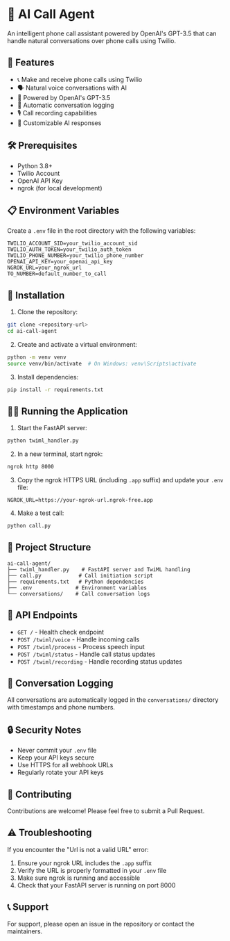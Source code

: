 # 🤖 AI Call Agent

An intelligent phone call assistant powered by OpenAI's GPT-3.5 that can handle natural conversations over phone calls using Twilio.

## 🌟 Features

- 📞 Make and receive phone calls using Twilio
- 🗣️ Natural voice conversations with AI
- 🧠 Powered by OpenAI's GPT-3.5
- 💾 Automatic conversation logging
- 🎙️ Call recording capabilities
- 🤖 Customizable AI responses

## 🛠️ Prerequisites

- Python 3.8+
- Twilio Account
- OpenAI API Key
- ngrok (for local development)

## 📋 Environment Variables

Create a `.env` file in the root directory with the following variables:

```env
TWILIO_ACCOUNT_SID=your_twilio_account_sid
TWILIO_AUTH_TOKEN=your_twilio_auth_token
TWILIO_PHONE_NUMBER=your_twilio_phone_number
OPENAI_API_KEY=your_openai_api_key
NGROK_URL=your_ngrok_url
TO_NUMBER=default_number_to_call
```

## 🚀 Installation

1. Clone the repository:
```bash
git clone <repository-url>
cd ai-call-agent
```

2. Create and activate a virtual environment:
```bash
python -m venv venv
source venv/bin/activate  # On Windows: venv\Scripts\activate
```

3. Install dependencies:
```bash
pip install -r requirements.txt
```

## 🏃‍♂️ Running the Application

1. Start the FastAPI server:
```bash
python twiml_handler.py
```

2. In a new terminal, start ngrok:
```bash
ngrok http 8000
```

3. Copy the ngrok HTTPS URL (including `.app` suffix) and update your `.env` file:
```env
NGROK_URL=https://your-ngrok-url.ngrok-free.app
```

4. Make a test call:
```bash
python call.py
```

## 📁 Project Structure

```
ai-call-agent/
├── twiml_handler.py    # FastAPI server and TwiML handling
├── call.py            # Call initiation script
├── requirements.txt   # Python dependencies
├── .env              # Environment variables
└── conversations/    # Call conversation logs
```

## 🔧 API Endpoints

- `GET /` - Health check endpoint
- `POST /twiml/voice` - Handle incoming calls
- `POST /twiml/process` - Process speech input
- `POST /twiml/status` - Handle call status updates
- `POST /twiml/recording` - Handle recording status updates

## 📝 Conversation Logging

All conversations are automatically logged in the `conversations/` directory with timestamps and phone numbers.

## 🔒 Security Notes

- Never commit your `.env` file
- Keep your API keys secure
- Use HTTPS for all webhook URLs
- Regularly rotate your API keys

## 🤝 Contributing

Contributions are welcome! Please feel free to submit a Pull Request.

## ⚠️ Troubleshooting

If you encounter the "Url is not a valid URL" error:
1. Ensure your ngrok URL includes the `.app` suffix
2. Verify the URL is properly formatted in your `.env` file
3. Make sure ngrok is running and accessible
4. Check that your FastAPI server is running on port 8000

## 📞 Support

For support, please open an issue in the repository or contact the maintainers.

